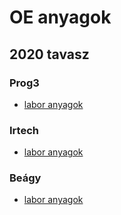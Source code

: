 # OE anyagok

## 2020 tavasz

### Prog3

- [labor anyagok](https://github.com/dosabalint/oe-prog3-2020-1)

### Irtech

- [labor anyagok](https://github.com/dosabalint/oe-irtech-2020-1)

### Beágy

- [labor anyagok](https://github.com/dosabalint/oe-beagy-2020-1)
